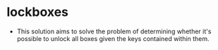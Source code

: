 # lockboxes

* This solution aims to solve the problem of determining whether it's possible to unlock all boxes given the keys contained within them.